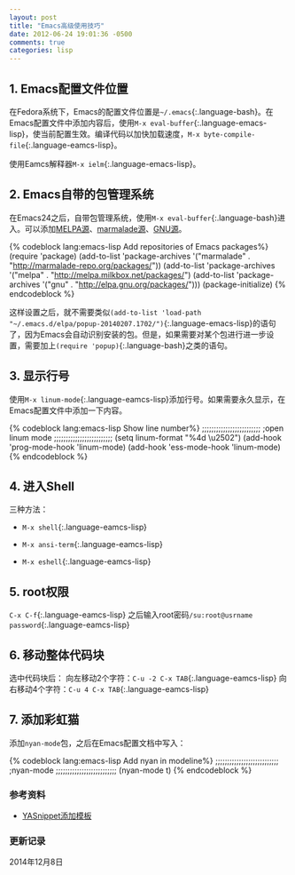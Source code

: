 ```yaml
---
layout: post
title: "Emacs高级使用技巧"
date: 2012-06-24 19:01:36 -0500
comments: true
categories: lisp
---
```


## 1. Emacs配置文件位置 ##

在Fedora系统下，Emacs的配置文件位置是`~/.emacs`{:.language-bash}。在Emacs配置文件中添加内容后，使用`M-x eval-buffer`{:.language-emacs-lisp}，使当前配置生效。编译代码以加快加载速度，`M-x byte-compile-file`{:.language-eamcs-lisp}。

使用Eamcs解释器`M-x ielm`{:.language-emacs-lisp}。


## 2. Emacs自带的包管理系统 ##

在Emacs24之后，自带包管理系统，使用`M-x eval-buffer`{:.language-bash}进入。可以添加[MELPA源](http://melpa.org/)、[marmalade源](https://marmalade-repo.org/)、[GNU源](http://elpa.gnu.org/packages/)。

{% codeblock lang:emacs-lisp Add repositories of Emacs packages%}
(require 'package)
(add-to-list 'package-archives
	     '("marmalade" . "http://marmalade-repo.org/packages/"))
(add-to-list 'package-archives
	     '("melpa" . "http://melpa.milkbox.net/packages/")
(add-to-list 'package-archives
	     '("gnu" . "http://elpa.gnu.org/packages/")))
(package-initialize)
{% endcodeblock %}

<!--more-->

这样设置之后，就不需要类似`(add-to-list 'load-path "~/.emacs.d/elpa/popup-20140207.1702/")`{:.language-emacs-lisp}的语句了，因为Emacs会自动识别安装的包。但是，如果需要对某个包进行进一步设置，需要加上`(require 'popup)`{:.language-bash}之类的语句。

## 3. 显示行号 ##

使用`M-x linum-mode`{:.language-eamcs-lisp}添加行号。如果需要永久显示，在Emacs配置文件中添加一下内容。

{% codeblock lang:emacs-lisp Show line number%}
;;;;;;;;;;;;;;;;;;;;;;;;;
;open linum mode
;;;;;;;;;;;;;;;;;;;;;;;;;
(setq linum-format "%4d \u2502")
(add-hook 'prog-mode-hook 'linum-mode)
(add-hook 'ess-mode-hook 'linum-mode)
{% endcodeblock %}

## 4. 进入Shell ##

三种方法：

* `M-x shell`{:.language-eamcs-lisp}

* `M-x ansi-term`{:.language-eamcs-lisp}

* `M-x eshell`{:.language-eamcs-lisp}

## 5. root权限 ##

`C-x C-f`{:.language-eamcs-lisp} 之后输入root密码`/su:root@usrname password`{:.language-eamcs-lisp}

## 6. 移动整体代码块 ##

选中代码块后：
向左移动2个字符：`C-u -2 C-x TAB`{:.language-eamcs-lisp}
向右移动4个字符：`C-u 4 C-x TAB`{:.language-eamcs-lisp}

## 7. 添加彩虹猫 ##

添加`nyan-mode`包，之后在Emacs配置文档中写入：

{% codeblock lang:emacs-lisp Add nyan in modeline%}
;;;;;;;;;;;;;;;;;;;;;;;;;;;
;nyan-mode
;;;;;;;;;;;;;;;;;;;;;;;;;;
(nyan-mode t)
{% endcodeblock %}



### 参考资料 ###

* [YASnippet添加模板](http://mad4a.me/2012/08/02/emacs-summary-cont/)

### 更新记录 ###

2014年12月8日
